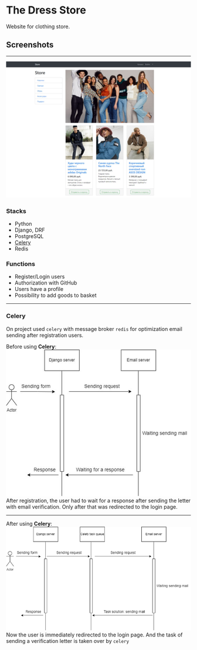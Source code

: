 # The Dress Store
Website for clothing store.
## Screenshots
___
![Thumbnail](Documents/products-photo.jpg)
### Stacks
+ Python
+ Django, DRF
+ PostgreSQL
+ [Celery](#Celery)
+ Redis
### Functions
+ Register/Login users
+ Authorization with GitHub
+ Users have a profile
+ Possibility to add goods to basket
___
### Celery
On project used `celery` with message broker `redis` for optimization email sending after registration users.  
  
Before using **Celery**:  
![Thumbnail](Documents/email-verification.jpg)  
After registration, the user had to wait for a response after sending the letter with email verification. Only after that was redirected to the login page.  
___  
After using **Celery**:  
![Thumbnail](Documents/email-verification-celery.jpg)  
Now the user is immediately redirected to the login page. And the task of sending a verification letter is taken over by `celery`  
